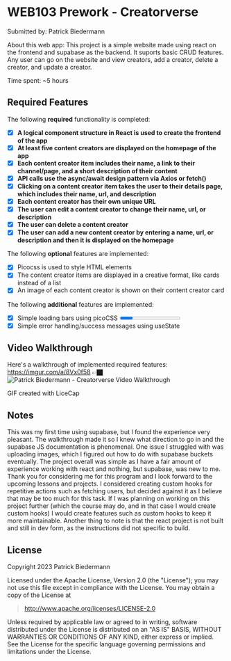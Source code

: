 # WEB103 Prework - Creatorverse

Submitted by: Patrick Biedermann

About this web app: This project is a simple website made using react on the frontend and supabase as the backend. It suports basic CRUD features. Any user can go on the website and view creators, add a creator, delete a creator, and update a creator.

Time spent: ~5 hours
## Required Features

The following **required** functionality is completed:

- [x] **A logical component structure in React is used to create the frontend of the app**
- [x] **At least five content creators are displayed on the homepage of the app**
- [x] **Each content creator item includes their name, a link to their channel/page, and a short description of their content**
- [x] **API calls use the async/await design pattern via Axios or fetch()**
- [x] **Clicking on a content creator item takes the user to their details page, which includes their name, url, and description**
- [x] **Each content creator has their own unique URL**
- [x] **The user can edit a content creator to change their name, url, or description**
- [x] **The user can delete a content creator**
- [x] **The user can add a new content creator by entering a name, url, or description and then it is displayed on the homepage**

The following **optional** features are implemented:

- [x] Picocss is used to style HTML elements
- [x] The content creator items are displayed in a creative format, like cards instead of a list
- [x] An image of each content creator is shown on their content creator card

The following **additional** features are implemented:

* [x] Simple loading bars using picoCSS <progress> element and useState to manage loading during requests
* [x] Simple error handling/success messages using useState 

## Video Walkthrough

Here's a walkthrough of implemented required features:
https://imgur.com/a/8Vx0f58
👉🏿<img src='https://imgur.com/a/8Vx0f58' title='Patrick Biedermann - Creatorverse Video Walkthrough' width='' alt='Patrick Biedermann - Creatorverse Video Walkthrough' />

<!-- Replace this with whatever GIF tool you used! -->
GIF created with LiceCap
<!-- Recommended tools:
[Kap](https://getkap.co/) for macOS
[ScreenToGif](https://www.screentogif.com/) for Windows
[peek](https://github.com/phw/peek) for Linux. -->

## Notes
This was my first time using supabase, but I found the experience very pleasant. The walkthrough made it so I knew what direction to go in and the supabase JS documentation is phenomenal. One issue I struggled with was uploading images, which I figured out how to do with supabase buckets eventually. The project overall was simple as I have a fair amount of experience working with react and nothing, but supabase, was new to me. Thank you for considering me for this program and I look forward to the upcoming lessons and projects. I considered creating custom hooks for repetitive actions such as fetching users, but decided against it as I believe that may be too much for this task. If I was planning on working on this project further (which the course may do, and in that case I would create custom hooks) I would create features such as custom hooks to keep it more maintainable. Another thing to note is that the react project is not built and still in dev form, as the instructions did not specific to build.


## License

Copyright 2023 Patrick Biedermann

Licensed under the Apache License, Version 2.0 (the "License"); you may not use this file except in compliance with the License. You may obtain a copy of the License at

> http://www.apache.org/licenses/LICENSE-2.0

Unless required by applicable law or agreed to in writing, software distributed under the License is distributed on an "AS IS" BASIS, WITHOUT WARRANTIES OR CONDITIONS OF ANY KIND, either express or implied. See the License for the specific language governing permissions and limitations under the License.
